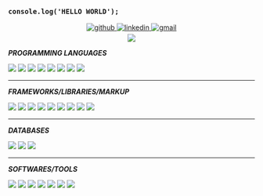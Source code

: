 ### `console.log('HELLO WORLD');`
<div align="center">
<a href="https://github.com/limonzishad" target="_blank">
<img src=https://img.shields.io/badge/github-%2324292e.svg?&style=for-the-badge&logo=github&logoColor=white alt=github style="margin-bottom: 5px;" />
</a>
<a href="https://www.linkedin.com/in/limonzishad/" target="_blank">
<img src=https://img.shields.io/badge/linkedin-%231E77B5.svg?&style=for-the-badge&logo=linkedin&logoColor=white alt=linkedin style="margin-bottom: 5px;" />
</a>
 <a href="mailto:zishadlimon@gmail.com" target="_blank">
<img src=https://img.shields.io/badge/gmail-D14836?&style=for-the-badge&logo=gmail&logoColor=white alt=gmail style="margin-bottom: 5px;" />
</a>
</div>  

  <div align="center">
    <a href="https://my-portfolio-b4b86.web.app/" target="_blank">
      <img src="https://img.shields.io/badge/PORTFOLIO-004466?style=for-the-badge&logo=codersrank&logoColor=blue=IwAR2BZ4XUs6cRwmzSNNb8ev722N1b5-92Qb1bUel_w3ErkY5Em_RXjpdD1oQ" />
    </a>
  </div> 

<div>

***PROGRAMMING LANGUAGES***

<img src="https://img.shields.io/badge/C-00599C?style=for-the-badge&logo=c&logoColor=white"/>
<img src="https://img.shields.io/badge/C%2B%2B-00599C?style=for-the-badge&logo=c%2B%2B&logoColor=white"/>
<img src="https://img.shields.io/badge/C%23-239120?style=for-the-badge&logo=c-sharp&logoColor=white"/>
<img src="https://img.shields.io/badge/Java-4B4B77?style=for-the-badge&logo=java&logoColor=white"/>
<img src="https://img.shields.io/badge/JavaScript-F7DF1E?style=for-the-badge&logo=javascript&logoColor=black"/>
<img src="https://img.shields.io/badge/Python-0A9EDC?style=for-the-badge&logo=python&logoColor=blue=IwAR2BZ4XUs6cRwmzSNNb8ev722N1b5-92Qb1bUel_w3ErkY5Em_RXjpdD1oQ"/>
<img src="https://img.shields.io/badge/PHP-777BB4?style=for-the-badge&logo=php&logoColor=white"/>
<img src="https://img.shields.io/badge/TypeScript-007ACC?style=for-the-badge&logo=typescript&logoColor=white"/>


<hr>
<!-- <br/> -->

***FRAMEWORKS/LIBRARIES/MARKUP***

<img src="https://img.shields.io/badge/.NET-512BD4?style=for-the-badge&logo=.net&logoColor=white"/>
<img src="https://img.shields.io/badge/Bootstrap-7952B3?style=for-the-badge&logo=bootstrap&logoColor=white"/>
<img src="https://img.shields.io/badge/CSS3-1572B6?style=for-the-badge&logo=css3&logoColor=white"/>
<img src="https://img.shields.io/badge/ExpressJS-000000?style=for-the-badge&logo=express&logoColor=blue=IwAR2BZ4XUs6cRwmzSNNb8ev722N1b5-92Qb1bUel_w3ErkY5Em_RXjpdD1oQ"/>
<img src="https://img.shields.io/badge/HTML5-E34F26?style=for-the-badge&logo=html5&logoColor=white"/>
<img src="https://img.shields.io/badge/jQuery-0769AD?style=for-the-badge&logo=jquery&logoColor=white"/>
<img src="https://img.shields.io/badge/node.js-339933?style=for-the-badge&logo=node.js&logoColor=white"/>
<img src="https://img.shields.io/badge/ReactJs-0088CC?style=for-the-badge&logo=react&logoColor=blue=IwAR2BZ4XUs6cRwmzSNNb8ev722N1b5-92Qb1bUel_w3ErkY5Em_RXjpdD1oQ"/>
<img src="https://img.shields.io/badge/TailwindCSS-065A8F?style=for-the-badge&logo=tailwindcss&logoColor=blue=IwAR2BZ4XUs6cRwmzSNNb8ev722N1b5-92Qb1bUel_w3ErkY5Em_RXjpdD1oQ"/>

<hr>

***DATABASES***

<img src="https://img.shields.io/badge/Microsoft_SQL_Server-CC2927?style=for-the-badge&logo=microsoft-sql-server&logoColor=white"/>
<img src="https://img.shields.io/badge/MongoDb-black?style=for-the-badge&logo=mongodb&logoColor=blue=IwAR2BZ4XUs6cRwmzSNNb8ev722N1b5-92Qb1bUel_w3ErkY5Em_RXjpdD1oQ"/>
<img src="https://img.shields.io/badge/MySQL-4479A1?style=for-the-badge&logo=mysql&logoColor=white"/>

<hr>

***SOFTWARES/TOOLS***

<img src="https://img.shields.io/badge/Atom-66595C?style=for-the-badge&logo=atom&logoColor=blue=IwAR2BZ4XUs6cRwmzSNNb8ev722N1b5-92Qb1bUel_w3ErkY5Em_RXjpdD1oQ"/>
<img src="https://img.shields.io/badge/EclipseIde-2C2255?style=for-the-badge&logo=eclipseide&logoColor=blue=IwAR2BZ4XUs6cRwmzSNNb8ev722N1b5-92Qb1bUel_w3ErkY5Em_RXjpdD1oQ"/>
<img src="https://img.shields.io/badge/Git-F05032?style=for-the-badge&logo=git&logoColor=white"/>
<img src="https://img.shields.io/badge/MS%20Office-D83B01?style=for-the-badge&logo=microsoftoffice&logoColor=white"/>
<img src="https://img.shields.io/badge/Postman-FF6C37?style=for-the-badge&logo=postman&logoColor=white"/>
<img src="https://img.shields.io/badge/VS%20Code-black?style=for-the-badge&logo=visualstudiocode&logoColor=blue"/>
<img src="https://img.shields.io/badge/Visual%20Studio-gray?style=for-the-badge&logo=visualstudio&logoColor=blue"/>


</div>
